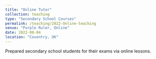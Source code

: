 ```yaml
---
title: "Online Tutor"
collection: teaching
type: "Secondary School Courses"
permalink: /teaching/2022-Online-teaching
venue: "Purple Ruler, Online"
date: 2022-08-04
location: "Coventry, UK"
---
```


Prepared secondary school students for their exams via online lessons.
